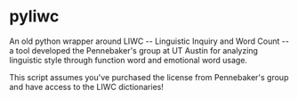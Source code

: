 # pyliwc

An old python wrapper around LIWC -- Linguistic Inquiry and Word Count -- a tool developed the Pennebaker's group at UT Austin for analyzing linguistic style through function word and emotional word usage.

This script assumes you've purchased the license from Pennebaker's group and have access to the LIWC dictionaries!